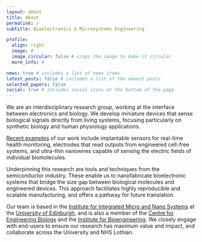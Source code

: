 ```yaml
---
layout: about
title: About
permalink: /
subtitle: Bioelectronics & Microsystems Engineering

profile:
  align: right
  image: #
  image_circular: false # crops the image to make it circular
  more_info: #

news: true # includes a list of news items
latest_posts: false # includes a list of the newest posts
selected_papers: false
social: true # includes social icons at the bottom of the page
---
```


We are an interdisciplinary research group, working at the interface between electronics and biology. We develop miniature devices that sense biological signals directly from living systems, focusing particularly on synthetic biology and human physiology applications.

[Recent examples](https://marlandlab.github.io/research/) of our work include implantable sensors for real-time health monitoring, electrodes that read outputs from engineered cell-free systems, and ultra-thin nanowires capable of sensing the electric fields of individual biomolecules.

Underpinning this research are tools and techniques from the semiconductor industry. These enable us to nanofabricate bioelectronic systems that bridge the size gap between biological molecules and engineered devices. This approach facilitates highly reproducible and scalable manufacturing, and offers a pathway for future translation.

Our team is based in the [Institute for Integrated Micro and Nano Systems](https://www.eng.ed.ac.uk/research/institutes/imns) at the [University of Edinburgh](https://www.ed.ac.uk/), and is also a member of the [Centre for Engineering Biology](https://www.ed.ac.uk/biology/centre-engineering-biology) and the [Institute for Bioengineering](https://www.eng.ed.ac.uk/research/institutes/ibioe). We closely engage with end-users to ensure our research has maximum value and impact, and collaborate across the University and NHS Lothian.

